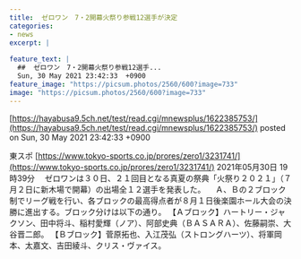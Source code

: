 ```yaml
---
title:  ゼロワン　7・2開幕火祭り参戦12選手が決定  
categories:
- news
excerpt: |
  
feature_text: |
  ##  ゼロワン　7・2開幕火祭り参戦12選手...
  Sun, 30 May 2021 23:42:33  +0900
feature_image: "https://picsum.photos/2560/600?image=733"
image: "https://picsum.photos/2560/600?image=733"
---
```


[https://hayabusa9.5ch.net/test/read.cgi/mnewsplus/1622385753/](https://hayabusa9.5ch.net/test/read.cgi/mnewsplus/1622385753/)
posted on Sun, 30 May 2021 23:42:33  +0900

<!--more-->

東スポ [https://www.tokyo-sports.co.jp/prores/zero1/3231741/](https://www.tokyo-sports.co.jp/prores/zero1/3231741/) 2021年05月30日 19時39分 　ゼロワンは３０日、２１回目となる真夏の祭典「火祭り２０２１」（７月２日に新木場で開幕）の出場全１２選手を発表した。 　Ａ、Ｂの２ブロック制でリーグ戦を行い、各ブロックの最高得点者が８月１日後楽園ホール大会の決勝に進出する。ブロック分けは以下の通り。 【Ａブロック】ハートリー・ジャクソン、田中将斗、稲村愛輝（ノア）、阿部史典（ＢＡＳＡＲＡ）、佐藤嗣崇、大谷晋二郎。 【Ｂブロック】菅原拓也、入江茂弘（ストロングハーツ）、将軍岡本、太嘉文、吉田綾斗、クリス・ヴァイス。
